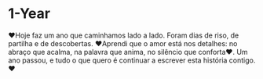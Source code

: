 # 1-Year
♥️Hoje faz um ano que caminhamos lado a lado.   Foram dias de riso, de partilha e de descobertas. ♥️Aprendi que o amor está nos detalhes: no abraço que acalma,   na palavra que anima, no silêncio que conforta♥️.   Um ano passou, e tudo o que quero é continuar   a escrever esta história contigo.
♥️
